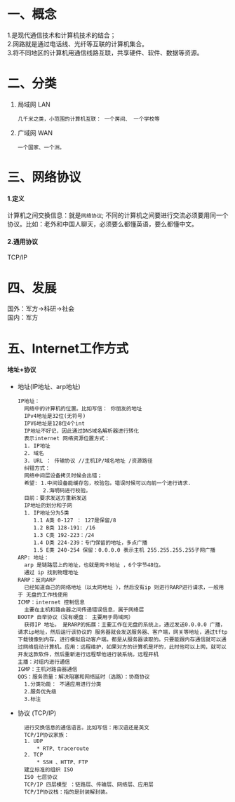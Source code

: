 # 一、概念

1.是现代通信技术和计算机技术的结合；  
2.网路就是通过电话线、光纤等互联的计算机集合。  
3.将不同地区的计算机用通信线路互联，共享硬件、软件、数据等资源。

# 二、分类

1. 局域网 LAN 
   ```
   几千米之类，小范围的计算机互联： 一个房间、 一个学校等
   ```
2. 广域网 WAN
   ```
   一个国家、一个洲。
   ```

# 三、网络协议

#### 1.定义

计算机之间交换信息：就是`网络协议`; 不同的计算机之间要进行交流必须要用同一个协议。比如：老外和中国人聊天，必须要么都懂英语，要么都懂中文。

#### 2.通用协议

TCP/IP

# 四、发展

国外：军方-&gt;科研-&gt;社会  
国内：军方

# 五、Internet工作方式

#### 地址+协议

* 地址\(IP地址、arp地址\)

  ```
  IP地址：
    网络中的计算机的位置。比如写信： 你朋友的地址
    IPv4地址是32位(无符号)
    IPV6地址是128位4个int
    IP地址不好记，因此通过DNS域名解析器进行转化
    表示internet 网络资源位置方式：
    1. IP地址
    2. 域名
    3. URL ： 传输协议 //主机IP/域名地址 /资源路径
    纠错方式：
    网络中间层设备拷贝时候会出错；
    希望: 1.中间设备能缓存包，校验包。错误时候可以向前一个进行请求.
          2.海明码进行校验。
    目前：要求发送方重新发送
    IP地址的划分和子网
    1. IP地址分为5类
       1.1 A类 0-127 ： 127是保留/8
       1.2 B类 128-191: /16
       1.3 C类 192-223：/24
       1.4 D类 224-239：专门保留的地址，多点广播
       1.5 E类 240-254 保留：0.0.0.0 表示主机 255.255.255.255子网广播
  ARP: 地址：
    arp 是链路层上的地址，也就是网卡地址 ，6个字节48位。
    通过 ip 找到物理地址
  RARP：反向ARP
    已经知道自己的网络地址（以太网地址 ），然后没有ip 则进行RARP进行请求，一般用于 无盘的工作栈使用
  ICMP：internet 控制信息
    主要在主机和路由器之间传递错误信息，属于网络层
  BOOTP 自举协议（没有硬盘： 主要用于局域网）
    获得IP 地址。 是RARP的拓展：主要工作在无盘的系统上，通过发送0.0.0.0 广播，请求ip地址，然后运行该协议的 服务器就会发送服务器、客户端，网关等地址，通过tftp下载镜像到内存，进行模拟启动客户端。都是从服务器读取的。只要能跟内存通信就可以通过网络启动计算机。应用：远程维护，如果对方的计算机是坏的，此时他可以上网，就可以开发这款软件，然后重新进行远程帮他进行装系统。远程开机
  主播：对组内进行通信
  IGMP：主机对路由器通信
  QOS：服务质量：解决阻塞和网络延时（选路）：协商协议
    1.分类功能： 不通应用进行分类
    2.服务优先级
    3.标注
  ```

* 协议 \(TCP/IP\)

  ```
    进行交换信息的通信语言。比如写信：用汉语还是英文
    TCP/IP协议家族：
    1. UDP
        * RTP、traceroute 
    2. TCP
        * SSH 、HTTP、FTP
    建立标准的组织 ISO
    ISO 七层协议
    TCP/IP 四层模型 ：链路层、传输层、网络层、应用层
    TCP/IP协议栈：指的是封装解封装。
  ```




